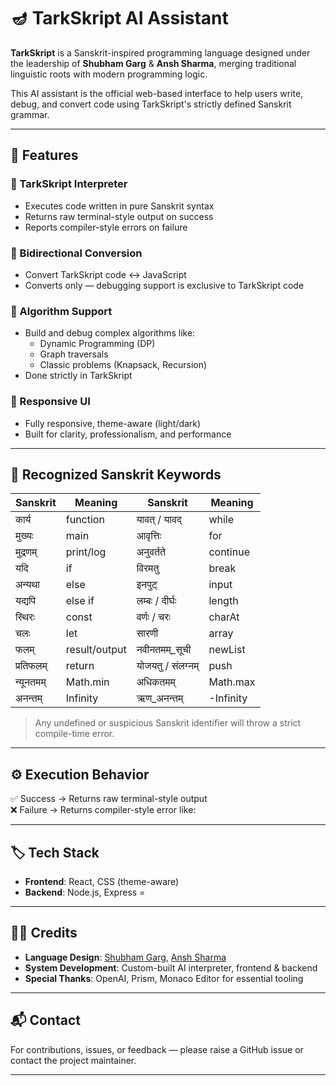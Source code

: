 # 🪔 TarkSkript AI Assistant

**TarkSkript** is a Sanskrit-inspired programming language designed under the leadership of **Shubham Garg** & **Ansh Sharma**, merging traditional linguistic roots with modern programming logic.

This AI assistant is the official web-based interface to help users write, debug, and convert code using TarkSkript's strictly defined Sanskrit grammar.

---

## 🚀 Features

### 📜 TarkSkript Interpreter
- Executes code written in pure Sanskrit syntax
- Returns raw terminal-style output on success
- Reports compiler-style errors on failure

### 🔁 Bidirectional Conversion
- Convert TarkSkript code ↔ JavaScript
- Converts only — debugging support is exclusive to TarkSkript code

### 🧠 Algorithm Support
- Build and debug complex algorithms like:
  - Dynamic Programming (DP)
  - Graph traversals
  - Classic problems (Knapsack, Recursion)
- Done strictly in TarkSkript

### 🎨 Responsive UI
- Fully responsive, theme-aware (light/dark)
- Built for clarity, professionalism, and performance

---

## 🧠 Recognized Sanskrit Keywords

| Sanskrit           | Meaning          | Sanskrit            | Meaning         |
|--------------------|------------------|----------------------|-----------------|
| कार्य              | function         | यावत् / यावद्        | while           |
| मुख्यः             | main             | आवृत्तिः             | for             |
| मुद्रणम्            | print/log        | अनुवर्तते            | continue        |
| यदि                | if               | विरमतु              | break           |
| अन्यथा             | else             | इनपुट्               | input           |
| यद्यपि             | else if          | लम्बः / दीर्घः       | length          |
| स्थिरः             | const            | वर्णः / चरः          | charAt          |
| चलः                | let              | सारणी               | array           |
| फलम्               | result/output    | नवीनतमम्_सूची        | newList         |
| प्रतिफलम्           | return           | योजयतु / संलग्नम्    | push            |
| न्यूनतमम्           | Math.min         | अधिकतमम्             | Math.max        |
| अनन्तम्             | Infinity         | ऋण_अनन्तम्            | -Infinity       |

> Any undefined or suspicious Sanskrit identifier will throw a strict compile-time error.

---

## ⚙️ Execution Behavior

✅ Success → Returns raw terminal-style output  
❌ Failure → Returns compiler-style error like:

---
## 🏷️ Tech Stack

- **Frontend**: React, CSS (theme-aware)
- **Backend**: Node.js, Express
=

---

## 👨‍💻 Credits

- **Language Design**: [Shubham Garg](https://github.com/Immortal-CyberGuy), [Ansh Sharma](https://github.com/Anshuu-Sharma)
- **System Development**: Custom-built AI interpreter, frontend & backend
- **Special Thanks**: OpenAI, Prism, Monaco Editor for essential tooling

---

## 📬 Contact

For contributions, issues, or feedback — please raise a GitHub issue or contact the project maintainer.

---
